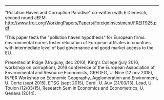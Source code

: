 ---
"Pollution Haven and Corruption Paradise" co-written with E Dienesch, second round JEEM.
http://www.freit.org/WorkingPapers/Papers/ForeignInvestment/FREIT925.pdf

'This paper tests the "pollution haven hypothesis" for European firms: environmental norms foster relocation of European affiliates in countries with intermediate level of bad governance and good market access to the EU.

Presented at Ridge (Uruguay, dec 2016), King's College (july 2016, workshop on corruption), 2016 conference of the European Association of Environmental and Resource Economists, GREDEG, U. Nice (12 nov 2015), INFER Workshop on Economic Geography, Agglomeration and Environment, U. Corte (sept 2015), ETSG (sept 2015), Cerdi, U. Auv (31/03/15), Lead, U. Toulon (12/03/15), Research Sem in Economics and Econometrics, U. Geneva (2014). 
